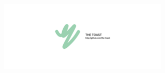 <div align="center">

## <img src="https://raw.githubusercontent.com/The-Toast/.github/main/Banner.png" />

</div>
